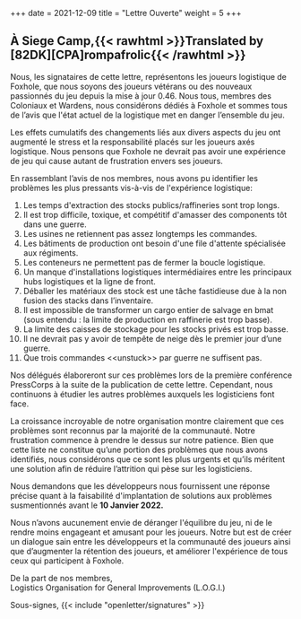 +++
date = 2021-12-09
title = "Lettre Ouverte"
weight = 5
+++
## À Siege Camp,{{< rawhtml >}}<span class="translated" lang="en">Translated by [82DK][CPA]rompafrolic</span>{{< /rawhtml >}}

Nous, les signataires de cette lettre, représentons les joueurs logistique de Foxhole, que nous soyons des joueurs vétérans ou des nouveaux passionnés du jeu depuis la mise à jour 0.46. Nous tous, membres des Coloniaux et Wardens, nous considérons dédiés à Foxhole et sommes tous de l’avis que l'état actuel de la logistique met en danger l’ensemble du jeu.

Les effets cumulatifs des changements liés aux divers aspects du jeu ont augmenté le stress et la responsabilité placés sur les joueurs axés logistique. Nous pensons que Foxhole ne devrait pas avoir une expérience de jeu qui cause autant de frustration envers ses joueurs.

En rassemblant l’avis de nos membres, nous avons pu identifier les problèmes les plus pressants vis-à-vis de l'expérience logistique:

1. Les temps d'extraction des stocks publics/raffineries sont trop longs.
2. Il est trop difficile, toxique, et compétitif d'amasser des components tôt dans une guerre.
3. Les usines ne retiennent pas assez longtemps les commandes.
4. Les bâtiments de production ont besoin d'une file d'attente spécialisée aux régiments.
5. Les conteneurs ne permettent pas de fermer la boucle logistique.
6. Un manque d'installations logistiques intermédiaires entre les principaux hubs logistiques et la ligne de front. 
7. Déballer les matériaux des stock est une tâche fastidieuse due à la non fusion des stacks dans l’inventaire.
8. Il est impossible de transformer un cargo entier de salvage en bmat (sous entendu : la limite de production en raffinerie est trop basse).
9. La limite des caisses de stockage pour les stocks privés est trop basse.
10. Il ne devrait pas y avoir de tempête de neige dès le premier jour d’une guerre.
11. Que trois commandes &lt;&lt;unstuck&gt;&gt; par guerre ne suffisent pas. 

Nos délégués élaboreront sur ces problèmes lors de la première conférence PressCorps à la suite de la publication de cette lettre. Cependant, nous continuons à étudier les autres problèmes auxquels les logisticiens font face.

La croissance incroyable de notre organisation montre clairement que ces problèmes sont reconnus par la majorité de la communauté. Notre frustration commence à prendre le dessus sur notre patience. Bien que cette liste ne constitue qu’une portion des problèmes que nous avons identifiés, nous considérons que ce sont les plus urgents et qu’ils méritent une solution afin de réduire l’attrition qui pèse sur les logisticiens.

Nous demandons que les développeurs nous fournissent une réponse précise quant à la faisabilité d'implantation de solutions aux problèmes susmentionnés avant le **10 Janvier 2022.**

Nous n’avons aucunement envie de déranger l'équilibre du jeu, ni de le rendre moins engageant et amusant pour les joueurs. Notre but est de créer un dialogue sain entre les développeurs et la communauté des joueurs ainsi que d’augmenter la rétention des joueurs, et améliorer l'expérience de tous ceux qui participent à Foxhole.

De la part de nos membres,<br>Logistics Organisation for General Improvements (L.O.G.I.)

Sous-signes, {{< include "openletter/signatures" >}}